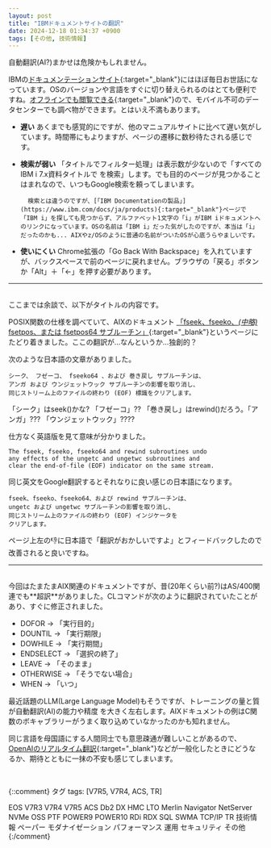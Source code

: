 ```yaml
---
layout: post
title: "IBMドキュメントサイトの翻訳"
date: 2024-12-18 01:34:37 +0900
tags: [その他, 技術情報]
---
```

自動翻訳(AI?)まかせは危険かもしれません。

IBMの[ドキュメンテーションサイト](https://www.ibm.com/docs/ja){:target="_blank"}にはほぼ毎日お世話になっています。OSのバージョンや言語をすぐに切り替えられるのはとても便利ですね。[オフラインでも閲覧できる](https://www.ibm.com/docs/en/offline){:target="_blank"}ので、モバイル不可のデータセンターでも調べ物ができます。とはいえ不満もあります。

* **遅い**
あくまでも感覚的にですが、他のマニュアルサイトに比べて遅い気がしています。時間帯にもよりますが、ページの遷移に数秒待たされる感じです。

* **検索が弱い**
「タイトルでフィルター処理」は表示数が少ないので「すべてのIBM i 7.x資料タイトルで を検索」します。でも目的のページが見つかることはまれなので、いつもGoogle検索を頼ってしまいます。<BR>

        検索とは違うのですが、[「IBM Documentationの製品」](https://www.ibm.com/docs/ja/products){:target="_blank"}ページで「IBM i」を探しても見つからず、アルファベット1文字の「i」がIBM iドキュメントへのリンクになっています。OSの名前は「IBM i」だった気がしたのですが、本当は「i」だったのかも... AIXやz/OSのように普通の名前がついたOSが心底うらやましいです。

* **使いにくい**
Chrome拡張の「Go Back With Backspace」を入れていますが、バックスペースで前のページに戻れません。ブラウザの「戻る」ボタンか「Alt」＋「←」を押す必要があります。

<hr>
<br>
ここまでは余談で、以下がタイトルの内容です。

POSIX関数の仕様を調べていて、AIXのドキュメント [「fseek、fseeko、*(中略)* fsetpos、または fsetpos64 サブルーチン」](https://www.ibm.com/docs/ja/aix/7.3?topic=f-fseek-fseeko-fseeko64-rewind-ftell-ftello-ftello64-fgetpos-fgetpos64-fsetpos-fsetpos64-subroutine){:target="_blank"}というページにたどり着きました。ここの翻訳が…なんというか…独創的？

次のような日本語の文章がありました。

```
シーク、 フゼーコ、 fseeko64 、および 巻き戻し サブルーチンは、 
アンガ および ウンジェットウック サブルーチンの影響を取り消し、
同じストリーム上のファイルの終わり (EOF) 標識をクリアします。
```

「シーク」はseek()かな? 「フゼーコ」?? 「巻き戻し」はrewind()だろう。「アンガ」??? 「ウンジェットウック」????

仕方なく英語版を見て意味が分かりました。

```
The fseek, fseeko, fseeko64 and rewind subroutines undo 
any effects of the ungetc and ungetwc subroutines and 
clear the end-of-file (EOF) indicator on the same stream.
```

同じ英文をGoogle翻訳するとそれなりに良い感じの日本語になります。

```
fseek、fseeko、fseeko64、および rewind サブルーチンは、
ungetc および ungetwc サブルーチンの影響を取り消し、
同じストリーム上のファイルの終わり (EOF) インジケータを
クリアします。
```

ページ上左の👎に日本語で「翻訳がおかしいですよ」とフィードバックしたので改善されると良いですね。

<hr>
<br>
今回はたまたまAIX関連のドキュメントですが、昔(20年くらい前?)はAS/400関連でも**超訳**がありました。CLコマンドが次のように翻訳されていたことがあり、すぐに修正されました。

- DOFOR → 「実行目的」
- DOUNTIL → 「実行期限」
- DOWHILE → 「実行期間」
- ENDSELECT → 「選択の終了」
- LEAVE → 「そのまま」
- OTHERWISE → 「そうでない場合」
- WHEN → 「いつ」

最近話題のLLM(Large Language Model)もそうですが、トレーニングの量と質が自動翻訳(AI)の能力や精度
を大きく左右します。AIXドキュメントの例はC関数のボキャブラリーがうまく取り込めていなかったのかも知れません。

同じ言語を母国語にする人間同士でも意思疎通が難しいことがあるので、[OpenAIのリアルタイム翻訳](https://openai.com/index/introducing-the-realtime-api/){:target="_blank"}などが一般化したときにどうなるか、期待とともに一抹の不安も感じてしまいます。

<br>


{::comment}
タグ
tags: [V7R5, V7R4, ACS, TR]

EOS
V7R3
V7R4
V7R5
ACS
Db2
DX
HMC
LTO
Merlin
Navigator
NetServer
NVMe
OSS
PTF
POWER9
POWER10
RDi
RDX
SQL
SWMA
TCP/IP
TR
技術情報
ペーパー
モダナイゼーション
パフォーマンス
運用
セキュリティ
その他
{:/comment}
